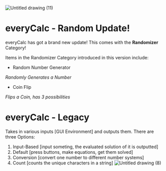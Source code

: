 ![Untitled drawing (11)](https://user-images.githubusercontent.com/122167559/229177500-047be0e0-4b2d-484d-9083-fb657d79a9b9.png)

# everyCalc - Random Update!
everyCalc has got a brand new update! This comes with the **Randomizer** Category!

Items in the Randomizer Category introduced in this version include:
* Random Number Generator

*Randomly Generates a Number*

* Coin Flip

*Flips a Coin, has 3 possibilities*

# everyCalc - Legacy
Takes in various inputs [GUI Environment] and outputs them. There are three Options:
1) Input-Based [input someting, the evaluated solution of it is outputted]
2) Default [press buttons, make equations, get them solved]
3) Conversion [convert one number to different number systems]
4) Count [counts the unique characters in a string]
![Untitled drawing (8)](https://user-images.githubusercontent.com/122167559/228623627-9b8c4253-9817-4e57-bd30-74e025ada86c.png)
